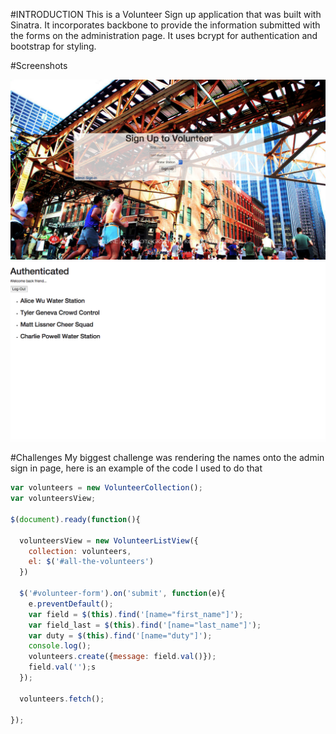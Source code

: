 
#INTRODUCTION
This is a Volunteer Sign up application that was built with Sinatra. It incorporates backbone to provide the information submitted with the forms on the administration page. It uses bcrypt for authentication and bootstrap for styling.

#Screenshots

![Sign Up Page](/Home.png)
![Admin Page](/Admin.png)

#Challenges
My biggest challenge was rendering the names onto the admin sign in page, here is an example of the code I used to do that

```javascript
var volunteers = new VolunteerCollection();
var volunteersView;

$(document).ready(function(){

  volunteersView = new VolunteerListView({
    collection: volunteers,
    el: $('#all-the-volunteers')
  })

  $('#volunteer-form').on('submit', function(e){
    e.preventDefault();
    var field = $(this).find('[name="first_name"]');
    var field_last = $(this).find('[name="last_name"]');
    var duty = $(this).find('[name="duty"]');
    console.log();
    volunteers.create({message: field.val()});
    field.val('');s
  });

  volunteers.fetch();

});


```
